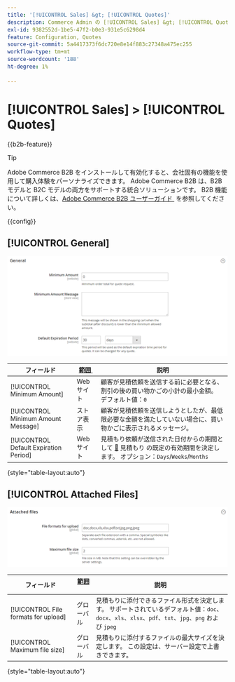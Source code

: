 ```yaml
---
title: '[!UICONTROL Sales] &gt; [!UICONTROL Quotes]'
description: Commerce Admin の [!UICONTROL Sales] &gt; [!UICONTROL Quotes] ページで設定を確認します。
exl-id: 9382552d-1be5-47f2-b0e3-931e5c6298d4
feature: Configuration, Quotes
source-git-commit: 5a4417373f6dc720e8e14f883c27348a475ec255
workflow-type: tm+mt
source-wordcount: '188'
ht-degree: 1%

---
```


# [!UICONTROL Sales] > [!UICONTROL Quotes]

{{b2b-feature}}

>[!TIP]
>
>Adobe Commerce B2B をインストールして有効化すると、会社固有の機能を使用して購入体験をパーソナライズできます。 Adobe Commerce B2B は、B2B モデルと B2C モデルの両方をサポートする統合ソリューションです。 B2B 機能について詳しくは、[Adobe Commerce B2B ユーザーガイド &#x200B;](https://experienceleague.adobe.com/docs/commerce-admin/b2b/introduction.html?lang=ja) を参照してください。

{{config}}

<!-- [Quotes](https://experienceleague.adobe.com/ja/docs/commerce-admin/b2b/quotes/quotes) -->

## [!UICONTROL General]

![&#x200B; 一般 &#x200B;](./assets/quotes-general.png)<!-- zoom -->

| フィールド | [&#x200B; 範囲 &#x200B;](../../getting-started/websites-stores-views.md#scope-settings) | 説明 |
|--- |--- |--- |
| [!UICONTROL Minimum Amount] | Web サイト | 顧客が見積依頼を送信する前に必要となる、割引の後の買い物かごの小計の最小金額。 デフォルト値：`0` |
| [!UICONTROL Minimum Amount Message] | ストア表示 | 顧客が見積依頼を送信しようとしたが、最低限必要な金額を満たしていない場合に、買い物かごに表示されるメッセージ。 |
| [!UICONTROL Default Expiration Period] | Web サイト | 見積もり依頼が送信された日付からの期間として [&#128279;](../../b2b/quote-price-negotiation.md) 見積もり  の既定の有効期間を決定します。 オプション：`Days`/`Weeks`/`Months` |

{style="table-layout:auto"}

## [!UICONTROL Attached Files]

![&#x200B; 添付ファイル &#x200B;](./assets/quotes-attached-files.png)<!-- zoom -->

| フィールド | [&#x200B; 範囲 &#x200B;](../../getting-started/websites-stores-views.md#scope-settings) | 説明 |
|--- |--- |--- |
| [!UICONTROL File formats for upload] | グローバル | 見積もりに添付できるファイル形式を決定します。 サポートされているデフォルト値：`doc`、`docx`、`xls`、`xlsx`、`pdf`、`txt`、`jpg`、`png` および `jpeg` |
| [!UICONTROL Maximum file size] | グローバル | 見積もりに添付するファイルの最大サイズを決定します。 この設定は、サーバー設定で上書きできます。 |

{style="table-layout:auto"}
